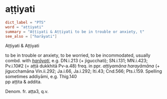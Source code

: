 # aṭṭiyati

``` toml
dict_label = "PTS"
word = "aṭṭiyati"
summary = "Aṭṭiyati & Aṭṭiyati to be in trouble or anxiety, t"
see_also = ["harāyati"]
```

Aṭṭiyati & Aṭṭiyati

to be in trouble or anxiety, to be worried, to be incommodated, usually combd. with *[harāyati](harāyati.md)*, e.g. DN.i.213 (\+ jigucchati); SN.i.131; MN.i.423; Pv.i.10#2 (= aṭṭā dukkhitā Pv\-a.48) freq. in ppr. *aṭṭiyamāna harayāmāna* (\+ jigucchamāna Vin.ii.292; Ja.i.66, Ja.i.292; Iti.43; Cnd.566; Pts.i.159. Spelling sometimes addiyāmi, e.g. Thig.140  
pp aṭṭita & addita.

Denom. fr. aṭṭa3, q.v.

